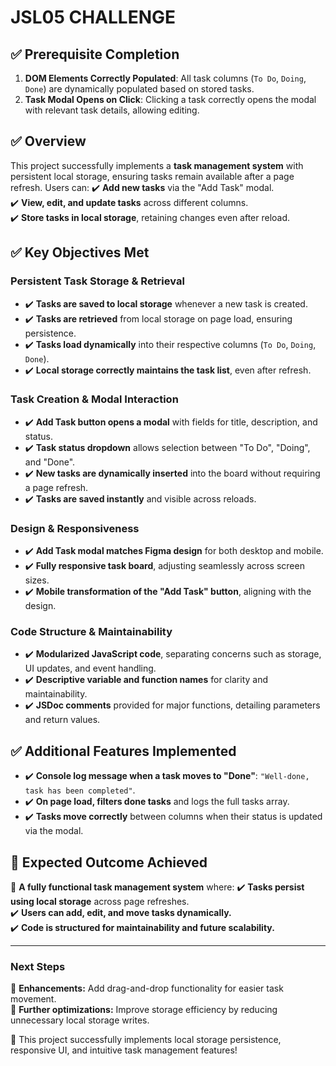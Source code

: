 # JSL05 CHALLENGE

## ✅ Prerequisite Completion

1. **DOM Elements Correctly Populated**: All task columns (`To Do`, `Doing`, `Done`) are dynamically populated based on stored tasks.
2. **Task Modal Opens on Click**: Clicking a task correctly opens the modal with relevant task details, allowing editing.

## ✅ Overview

This project successfully implements a **task management system** with persistent local storage, ensuring tasks remain available after a page refresh. Users can:
✔️ **Add new tasks** via the "Add Task" modal.  
✔️ **View, edit, and update tasks** across different columns.  
✔️ **Store tasks in local storage**, retaining changes even after reload.

## ✅ Key Objectives Met

### Persistent Task Storage & Retrieval

- ✔️ **Tasks are saved to local storage** whenever a new task is created.
- ✔️ **Tasks are retrieved** from local storage on page load, ensuring persistence.
- ✔️ **Tasks load dynamically** into their respective columns (`To Do`, `Doing`, `Done`).
- ✔️ **Local storage correctly maintains the task list**, even after refresh.

### Task Creation & Modal Interaction

- ✔️ **Add Task button opens a modal** with fields for title, description, and status.
- ✔️ **Task status dropdown** allows selection between "To Do", "Doing", and "Done".
- ✔️ **New tasks are dynamically inserted** into the board without requiring a page refresh.
- ✔️ **Tasks are saved instantly** and visible across reloads.

### Design & Responsiveness

- ✔️ **Add Task modal matches Figma design** for both desktop and mobile.
- ✔️ **Fully responsive task board**, adjusting seamlessly across screen sizes.
- ✔️ **Mobile transformation of the "Add Task" button**, aligning with the design.

### Code Structure & Maintainability

- ✔️ **Modularized JavaScript code**, separating concerns such as storage, UI updates, and event handling.
- ✔️ **Descriptive variable and function names** for clarity and maintainability.
- ✔️ **JSDoc comments** provided for major functions, detailing parameters and return values.

## ✅ Additional Features Implemented

- ✔️ **Console log message when a task moves to "Done"**: `"Well-done, task has been completed"`.
- ✔️ **On page load, filters done tasks** and logs the full tasks array.
- ✔️ **Tasks move correctly** between columns when their status is updated via the modal.

## 📌 Expected Outcome Achieved

🚀 **A fully functional task management system** where:
✔️ **Tasks persist using local storage** across page refreshes.  
✔️ **Users can add, edit, and move tasks dynamically.**  
✔️ **Code is structured for maintainability and future scalability.**

---

### **Next Steps**

📌 **Enhancements:** Add drag-and-drop functionality for easier task movement.  
📌 **Further optimizations:** Improve storage efficiency by reducing unnecessary local storage writes.

🎉 This project successfully implements local storage persistence, responsive UI, and intuitive task management features!
